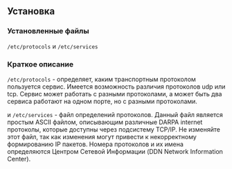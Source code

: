 <pkg :name="'iana-etc'" instsize></pkg>

## Установка

<package-script :package="'iana-etc'" :type="'install'"></package-script>

### Установленные файлы

`/etc/protocols` и `/etc/services`

### Краткое описание

`/etc/protocols` - определяет, каким транспортным протоколом пользуется сервис. Имеется возможность различия протоколов udp или tcp. Сервис может работать с разными протоколами, а может быть два сервиса работают на одном порте, но с разными протоколами.

и `/etc/services` - файл определений протоколов. Данный файл является простым ASCII файлом, описывающим различные DARPA internet протоколы,
которые доступны через подсистему TCP/IP. Не изменяйте этот файл, так как изменения могут привести к некорректному формированию IP
пакетов. Номера протоколов и их имена определяются Центром Сетевой Информации (DDN Network
Information Center).

<script>
	new Vue({ el: '#main' })
</script>
